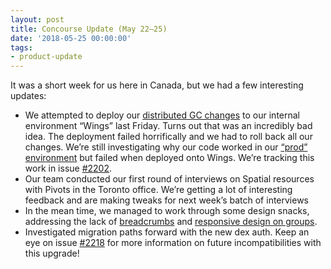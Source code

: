 ```yaml
---
layout: post
title: Concourse Update (May 22–25)
date: '2018-05-25 00:00:00'
tags:
- product-update
---
```


It was a short week for us here in Canada, but we had a few interesting updates:

- We attempted to deploy our [distributed GC changes](https://github.com/concourse/concourse/issues/1959) to our internal environment “Wings” last Friday. Turns out that was an incredibly bad idea. The deployment failed horrifically and we had to roll back all our changes. We’re still investigating why our code worked in our [“prod” environment](https://ci.concourse-ci.org/) but failed when deployed onto Wings. We’re tracking this work in issue [#2202](https://github.com/concourse/concourse/issues/2202).
- Our team conducted our first round of interviews on Spatial resources with Pivots in the Toronto office. We’re getting a lot of interesting feedback and are making tweaks for next week’s batch of interviews
- In the mean time, we managed to work through some design snacks, addressing the lack of [breadcrumbs](https://github.com/concourse/concourse/issues/2139) and [responsive design on groups](https://github.com/concourse/concourse/issues/2130).
- Investigated migration paths forward with the new dex auth. Keep an eye on issue [#2218](https://github.com/concourse/concourse/issues/2218) for more information on future incompatibilities with this upgrade!
